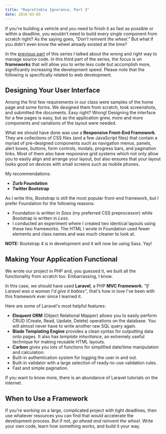 ```yaml
---
title: "Regrettable Ignorance, Part 3"
date: 2016-03-05
---
```


If you're building a vehicle and you need to finish it as fast as possible or within a deadline, you wouldn't need to build every single component from scratch right? As the saying goes, *"Don't reinvent the wheel."* But what if you didn't even know the wheel already existed at the time?

In the [previous part](/blog/regrettable-ignorance-part-2) of this series I talked about the wrong and right way to manage source code. In this third part of the series, the focus is on **frameworks** that will allow you to write less code but accomplish more, significantly increasing the development speed. Please note that the following is specifically related to web development.

## Designing Your User Interface

Among the first few requirements in our class were samples of the home page and some forms. We designed them from scratch, took screenshots, and submitted the documents. Easy right? Wrong! Designing the interface for a few pages is easy, but as the application grew, more and more components and variations of the layout were needed.

What we should have done was use a **Responsive Front-End Framework**. They are collections of CSS files (and a few JavaScript files) that contain a myriad of pre-designed components such as navigation menus, panels, alert boxes, buttons, form controls, modals, progress bars, and pagination links. Most of them also have responsive grid systems which not only allow you to easily align and arrange your layout, but also ensures that your layout looks good on devices with small screens such as mobile phones.

My recommendations:

- **Zurb Foundation**
- **Twitter Bootstrap**

As I write this, Bootstrap is still the most popular front-end framework, but I prefer Foundation for the following reasons:

- Foundation is written in *Sass* (my preferred CSS preprocessor) while Bootstrap is written in *Less*.
- I conducted an experiment where I created two identical layouts using these two frameworks. The HTML I wrote in Foundation used fewer elements and class names and was much cleaner to look at.

**NOTE:** Bootstrap 4 is in development and it will now be using Sass. Yay!

## Making Your Application Functional

We wrote our project in PHP and, you guessed it, we built all the functionality from scratch too. Embarrassing, I know.

In this case, we should have used **Laravel**, a PHP **MVC Framework**. *"If Laravel was a woman I'd give it babies"*, that's how in love I've been with this framework ever since I learned it.

Here are some of Laravel's most helpful features:

- **Eloquent ORM** (Object Relational Mapper) allows you to easily perform CRUD (Create, Read, Update, Delete) operations on the database. You will almost never have to write another raw SQL query again.
- **Blade Templating Engine** provides a clean syntax for outputting data onto pages. It also has *template inheritance*, an extremely useful technique for making reusable HTML layouts.
- **Carbon** gives you lots of functions for simplified date/time manipulation and calculation.
- Built-in authentication system for logging the user in and out.
- Built-in validator with a large selection of ready-to-use validation rules.
- Fast and simple pagination.

If you want to know more, there is an abundance of Laravel tutorials on the internet.

## When to Use a Framework

If you're working on a large, complicated project with tight deadlines, then use whatever resources you can find that would accelerate the development process. But if not, *go ahead and reinvent the wheel*. Write your own code, learn how something works, and build it your way.
